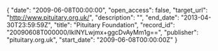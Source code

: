 {
  "date": "2009-06-08T00:00:00", 
  "open_access": false, 
  "target_url": "http://www.pituitary.org.uk/", 
  "description": "", 
  "end_date": "2013-04-30T23:59:59Z", 
  "title": "Pituitary Foundation", 
  "record_id": "20090608T000000/IkINYLwjmx+ggcDvAyMm1g==", 
  "publisher": "pituitary.org.uk", 
  "start_date": "2009-06-08T00:00:00Z"
}

